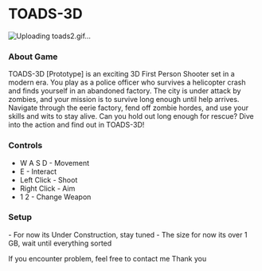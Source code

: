 <h1>TOADS-3D</h1>

![Uploading toads2.gif…]()

<h3>About Game</h3>
TOADS-3D [Prototype] is an exciting 3D First Person Shooter set in a modern era. You play as a police officer who survives a helicopter crash and finds yourself in an abandoned factory. The city is under attack by zombies, and your mission is to survive long enough until help arrives. Navigate through the eerie factory, fend off zombie hordes, and use your skills and wits to stay alive. Can you hold out long enough for rescue? Dive into the action and find out in TOADS-3D!

<h3>Controls</h3>

- W A S D      - Movement
- E            - Interact
- Left Click   - Shoot
- Right Click  - Aim
- 1 2          - Change Weapon

<h3>Setup</h3>
- For now its Under Construction, stay tuned
- The size for now its over 1 GB, wait until everything sorted

If you encounter problem, feel free to contact me
Thank you
